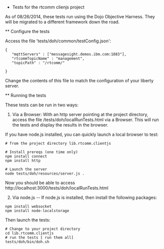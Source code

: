 * Tests for the rtcomm clienjs project

As of 08/26/2014, these tests run using the Dojo Objective Harness.  They will be migrated to a different framework down the road.

** Configure the tests

Access the file 'tests/doh/common/testConfig.json':
```
{
   "mqttServers" : ["messagesight.demos.ibm.com:1883"],
   "rtcommTopicName" : "management",
   "topicPath" : "/rtcomm/"

}
```

Change the contents of this file to match the configuration of your liberty server.

** Running the tests

These tests can be run in two ways:

1.  Via a Browser:  With an http server pointing at the project directory, access the file /tests/doh/localRunTests.html via a Browser.  This will run the tests and display the results in the browser.

If you have node.js installed, you can quickly launch a local browser to test:
``` 
# from the project directory lib.rtcomm.clientjs

# Install prereqs (one time only)
npm install connect
npm install http

# Launch the server
node tests/doh/resources/server.js .
```
Now you should be able to access http://localhost:3000/tests/doh/localRunTests.html

2.  Via node.js -- If node.js is installed, then install the following packages:

``` 
npm install websocket
npm install node-localstorage
```

Then launch the tests:

``` 
# Change to your project directory
cd lib.rtcomm.clientjs 
# run the tests [ run them all]
tests/doh/bin/doh.sh
```

